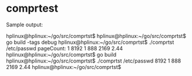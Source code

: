 # comprtest

Sample output:

hplinux@hplinux:~/go/src/comprtst$ 
hplinux@hplinux:~/go/src/comprtst$ go build -tags debug
hplinux@hplinux:~/go/src/comprtst$ ./comprtst /etc/passwd
pageCount: 1
8192            1          888         2169       2.44
hplinux@hplinux:~/go/src/comprtst$ go build
hplinux@hplinux:~/go/src/comprtst$ ./comprtst /etc/passwd
8192            1          888         2169       2.44
hplinux@hplinux:~/go/src/comprtst$ 


